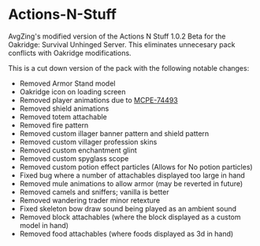 # Actions-N-Stuff
AvgZing's modified version of the Actions N Stuff 1.0.2 Beta for the Oakridge: Survival Unhinged Server. This eliminates unnecesary pack conflicts with Oakridge modifications. 

This is a cut down version of the pack with the following notable changes:
- Removed Armor Stand model
- Oakridge icon on loading screen
- Removed player animations due to [MCPE-74493](https://bugs.mojang.com/browse/MCPE-74493)
- Removed shield animations
- Removed totem attachable
- Removed fire pattern
- Removed custom illager banner pattern and shield pattern
- Removed custom villager profession skins
- Removed custom enchantment glint
- Removed custom spyglass scope
- Removed custom potion effect particles (Allows for No potion particles)
- Fixed bug where a number of attachables displayed too large in hand
- Removed mule animations to allow armor (may be reverted in future)
- Removed camels and sniffers; vanilla is better
- Removed wandering trader minor retexture
- Fixed skeleton bow draw sound being played as an ambient sound
- Removed block attachables (where the block displayed as a custom model in hand)
- Removed food attachables (where foods displayed as 3d in hand)